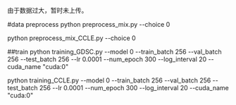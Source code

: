 由于数据过大，暂时未上传。

#data preprocess
python preprocess_mix.py --choice 0

python preprocess_mix_CCLE.py --choice 0


##train
python training_GDSC.py --model 0 --train_batch 256 --val_batch 256 --test_batch 256 --lr 0.0001 --num_epoch 300 --log_interval 20 --cuda_name "cuda:0"

python training_CCLE.py --model 0 --train_batch 256 --val_batch 256 --test_batch 256 --lr 0.0001 --num_epoch 300 --log_interval 20 --cuda_name "cuda:0"
